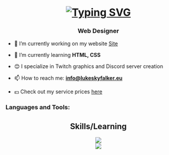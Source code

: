 <h1 align="center">
<a href="https://git.io/typing-svg"><img src="https://readme-typing-svg.demolab.com?font=Fira+Code&pause=1000&color=FFFFFF&random=false&width=435&lines=Hi+%F0%9F%91%8B%2C+I'm+Luca+Smaldone" alt="Typing SVG" /></a>
</h1>
<h3 align="center">Web Designer</h3>


- 🔭 I’m currently working on my website [Site](https://lukeskyfalker.eu)
  
- 🌱 I’m currently learning **HTML, CSS**
  
- 😊 I specialize in Twitch graphics and Discord server creation
  
- 📫 How to reach me: **info@lukeskyfalker.eu**
  
- 💵 Check out my service prices [here](https://lukeskyfalker.eu/#services)

<h3 align="left">Languages and Tools:</h3>
<h2 align="center">Skills/Learning </h2>

<p align="center">
  <a href="https://skillicons.dev">
    <img src="https://skillicons.dev/icons?i=cloudflare,github,,css,html,js,bootstrap" />
    <br>
    <img src="https://skillicons.dev/icons?i=vscode,visualstudio,ps,ai" />
  </a>
</p>
